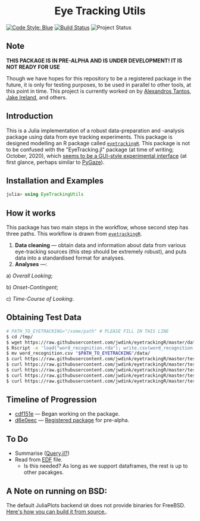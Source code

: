 <h1 align="center">
	Eye Tracking Utils
</h1>

[![Code Style: Blue][code-style-img]][code-style-url] [![Build Status](https://travis-ci.com/jakewilliami/EyeTrackingUtils.jl.svg?branch=master)](https://travis-ci.com/jakewilliami/EyeTrackingUtils.jl) ![Project Status](https://img.shields.io/badge/status-maturing-green)

## Note

**THIS PACKAGE IS IN PRE-ALPHA AND IS UNDER DEVELOPMENT!  IT IS NOT READY FOR USE**

Though we have hopes for this repository to be a registered package in the future, it is only for testing purposes, to be used in parallel to other tools, at this point in time.  This project is currently worked on by [Alexandros Tantos](https://github.com/atantos), [Jake Ireland](https://github.com/jakewilliami), and others.

## Introduction

This is a Julia implementation of a robust data-preparation and -analysis package using data from eye tracking experiments.  This package is designed modelling an R package called [`eyetrackingR`](https://github.com/jwdink/eyetrackingR).  This package is not to be confused with the "EyeTracking.jl" package (at time of writing; October, 2020), which [seems to be a GUI-style experimental interface](https://github.com/dandandai/EyeTracking.jl/) (at first glance, perhaps similar to [PyGaze](https://github.com/esdalmaijer/PyGaze)).

## Installation and Examples
```julia
julia> using EyeTrackingUtils
```

## How it works
This package has two main steps in the workflow, whose second step has three paths.  This workflow is drawn from [`eyetrackingR`](http://www.eyetracking-r.com/workflow).
 1. **Data cleaning** &mdash; obtain data and information about data from various eye-tracking sources (this step should be extremely robust), and puts data into a standardised format for analyses.
 2. **Analyses** &mdash;:
 
   &#9;&#9; a) *Overall Looking*; 
   
   &#9;&#9; b) *Onset-Contingent*;
   
   &#9;&#9; c) *Time-Course of Looking*.

## Obtaining Test Data
```bash
# PATH_TO_EYETRACKING="/some/path" # PLEASE FILL IN THIS LINE
$ cd /tmp/
$ wget https://raw.githubusercontent.com/jwdink/eyetrackingR/master/data/word_recognition.rda
$ Rscript -e 'load("word_recognition.rda"); write.csv(word_recognition, "word_recognition.csv")'
$ mv word_recognition.csv "$PATH_TO_EYETRACKING"/data/
$ curl https://raw.githubusercontent.com/jwdink/eyetrackingR/master/tests/testthat/tb_output_between_subj.txt > "$PATH_TO_EYETRACKING"/data/tb_output_between_subj.txt
$ curl https://raw.githubusercontent.com/jwdink/eyetrackingR/master/tests/testthat/tb_output_between_subj.txt > "$PATH_TO_EYETRACKING"/data/tb_output_between_subj.txt
$ curl https://raw.githubusercontent.com/jwdink/eyetrackingR/master/tests/testthat/tb_output_interaction.txt > "$PATH_TO_EYETRACKING"/data/tb_output_interaction.txt
$ curl https://raw.githubusercontent.com/jwdink/eyetrackingR/master/tests/testthat/tb_output_within_subj.txt > "$PATH_TO_EYETRACKING"/data/tb_output_within_subj.txt
$ curl https://raw.githubusercontent.com/jwdink/eyetrackingR/master/tests/testthat/tclust_tb_anal.txt > "$PATH_TO_EYETRACKING"/data/tclust_tb_anal.txt
```

## Timeline of Progression

 - [cdf151e](https://github.com/jakewilliami/EyeTracking.jl/commit/cdf151e) &mdash; Began working on the package.
 - [d6e0eec](https://github.com/jakewilliami/EyeTrackingUtils.jl/commit/d6e0eec) &mdash; [Registered package](https://github.com/JuliaRegistries/General/pull/23769) for pre-alpha. 

## To Do

 - Summarise ([Query.jl?](https://github.com/queryverse/Query.jl))
 - Read from [EDF](https://github.com/beacon-biosignals/EDF.jl) file.
    - Is this needed?  As long as we support dataframes, the rest is up to other pacakges.

## A Note on running on BSD:

The default JuliaPlots backend `GR` does not provide binaries for FreeBSD.  [Here's how you can build it from source.](https://github.com/jheinen/GR.jl/issues/268#issuecomment-584389111).


[code-style-img]: https://img.shields.io/badge/code%20style-blue-4495d1.svg
[code-style-url]: https://github.com/invenia/BlueStyle
